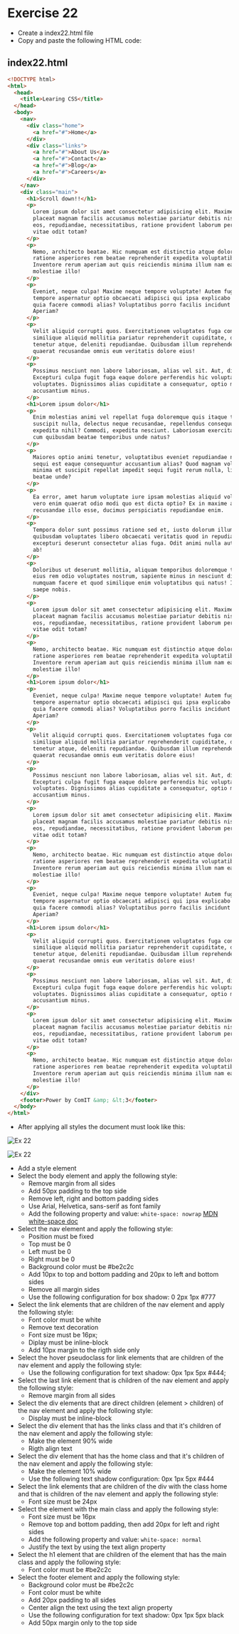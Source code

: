 # Exercise 22

- Create a index22.html file
- Copy and paste the following HTML code:

## index22.html

```html
<!DOCTYPE html>
<html>
  <head>
    <title>Learing CSS</title>
  </head>
  <body>
    <nav>
      <div class="home">
        <a href="#">Home</a>
      </div>
      <div class="links">
        <a href="#">About Us</a>
        <a href="#">Contact</a>
        <a href="#">Blog</a>
        <a href="#">Careers</a>
      </div>
    </nav>
    <div class="main">
      <h1>Scroll down!!</h1>
      <p>
        Lorem ipsum dolor sit amet consectetur adipisicing elit. Maxime dolores
        placeat magnam facilis accusamus molestiae pariatur debitis nisi est sed
        eos, repudiandae, necessitatibus, ratione provident laborum perspiciatis
        vitae odit totam?
      </p>
      <p>
        Nemo, architecto beatae. Hic numquam est distinctio atque dolore, nihil
        ratione asperiores rem beatae reprehenderit expedita voluptatibus illum!
        Inventore rerum aperiam aut quis reiciendis minima illum nam eaque,
        molestiae illo!
      </p>
      <p>
        Eveniet, neque culpa! Maxime neque tempore voluptate! Autem fuga, at ea
        tempore aspernatur optio obcaecati adipisci qui ipsa explicabo voluptas,
        quia facere commodi alias? Voluptatibus porro facilis incidunt placeat.
        Aperiam?
      </p>
      <p>
        Velit aliquid corrupti quos. Exercitationem voluptates fuga consequatur
        similique aliquid mollitia pariatur reprehenderit cupiditate, doloremque
        tenetur atque, deleniti repudiandae. Quibusdam illum reprehenderit, cum
        quaerat recusandae omnis eum veritatis dolore eius!
      </p>
      <p>
        Possimus nesciunt non labore laboriosam, alias vel sit. Aut, dicta.
        Excepturi culpa fugit fuga eaque dolore perferendis hic voluptatum enim
        voluptates. Dignissimos alias cupiditate a consequatur, optio mollitia
        accusantium minus.
      </p>
      <h1>Lorem ipsum dolor</h1>
      <p>
        Enim molestias animi vel repellat fuga doloremque quis itaque tenetur
        suscipit nulla, delectus neque recusandae, repellendus consequuntur
        expedita nihil? Commodi, expedita nesciunt. Laboriosam exercitationem
        cum quibusdam beatae temporibus unde natus?
      </p>
      <p>
        Maiores optio animi tenetur, voluptatibus eveniet repudiandae natus quos
        sequi est eaque consequuntur accusantium alias? Quod magnam voluptatum
        minima et suscipit repellat impedit sequi fugit rerum nulla, libero
        beatae unde?
      </p>
      <p>
        Ea error, amet harum voluptate iure ipsam molestias aliquid voluptatem
        vero enim quaerat odio modi quo est dicta optio? Ex in maxime ad
        recusandae illo esse, ducimus perspiciatis repudiandae enim.
      </p>
      <p>
        Tempora dolor sunt possimus ratione sed et, iusto dolorum illum corporis
        quibusdam voluptates libero obcaecati veritatis quod in repudiandae
        excepturi deserunt consectetur alias fuga. Odit animi nulla aut adipisci
        ab!
      </p>
      <p>
        Doloribus ut deserunt mollitia, aliquam temporibus doloremque tempora
        eius rem odio voluptates nostrum, sapiente minus in nesciunt dicta
        numquam facere et quod similique enim voluptatibus qui natus! Impedit,
        saepe nobis.
      </p>
      <p>
        Lorem ipsum dolor sit amet consectetur adipisicing elit. Maxime dolores
        placeat magnam facilis accusamus molestiae pariatur debitis nisi est sed
        eos, repudiandae, necessitatibus, ratione provident laborum perspiciatis
        vitae odit totam?
      </p>
      <p>
        Nemo, architecto beatae. Hic numquam est distinctio atque dolore, nihil
        ratione asperiores rem beatae reprehenderit expedita voluptatibus illum!
        Inventore rerum aperiam aut quis reiciendis minima illum nam eaque,
        molestiae illo!
      </p>
      <h1>Lorem ipsum dolor</h1>
      <p>
        Eveniet, neque culpa! Maxime neque tempore voluptate! Autem fuga, at ea
        tempore aspernatur optio obcaecati adipisci qui ipsa explicabo voluptas,
        quia facere commodi alias? Voluptatibus porro facilis incidunt placeat.
        Aperiam?
      </p>
      <p>
        Velit aliquid corrupti quos. Exercitationem voluptates fuga consequatur
        similique aliquid mollitia pariatur reprehenderit cupiditate, doloremque
        tenetur atque, deleniti repudiandae. Quibusdam illum reprehenderit, cum
        quaerat recusandae omnis eum veritatis dolore eius!
      </p>
      <p>
        Possimus nesciunt non labore laboriosam, alias vel sit. Aut, dicta.
        Excepturi culpa fugit fuga eaque dolore perferendis hic voluptatum enim
        voluptates. Dignissimos alias cupiditate a consequatur, optio mollitia
        accusantium minus.
      </p>
      <p>
        Lorem ipsum dolor sit amet consectetur adipisicing elit. Maxime dolores
        placeat magnam facilis accusamus molestiae pariatur debitis nisi est sed
        eos, repudiandae, necessitatibus, ratione provident laborum perspiciatis
        vitae odit totam?
      </p>
      <p>
        Nemo, architecto beatae. Hic numquam est distinctio atque dolore, nihil
        ratione asperiores rem beatae reprehenderit expedita voluptatibus illum!
        Inventore rerum aperiam aut quis reiciendis minima illum nam eaque,
        molestiae illo!
      </p>
      <p>
        Eveniet, neque culpa! Maxime neque tempore voluptate! Autem fuga, at ea
        tempore aspernatur optio obcaecati adipisci qui ipsa explicabo voluptas,
        quia facere commodi alias? Voluptatibus porro facilis incidunt placeat.
        Aperiam?
      </p>
      <h1>Lorem ipsum dolor</h1>
      <p>
        Velit aliquid corrupti quos. Exercitationem voluptates fuga consequatur
        similique aliquid mollitia pariatur reprehenderit cupiditate, doloremque
        tenetur atque, deleniti repudiandae. Quibusdam illum reprehenderit, cum
        quaerat recusandae omnis eum veritatis dolore eius!
      </p>
      <p>
        Possimus nesciunt non labore laboriosam, alias vel sit. Aut, dicta.
        Excepturi culpa fugit fuga eaque dolore perferendis hic voluptatum enim
        voluptates. Dignissimos alias cupiditate a consequatur, optio mollitia
        accusantium minus.
      </p>
      <p>
        Lorem ipsum dolor sit amet consectetur adipisicing elit. Maxime dolores
        placeat magnam facilis accusamus molestiae pariatur debitis nisi est sed
        eos, repudiandae, necessitatibus, ratione provident laborum perspiciatis
        vitae odit totam?
      </p>
      <p>
        Nemo, architecto beatae. Hic numquam est distinctio atque dolore, nihil
        ratione asperiores rem beatae reprehenderit expedita voluptatibus illum!
        Inventore rerum aperiam aut quis reiciendis minima illum nam eaque,
        molestiae illo!
      </p>
    </div>
    <footer>Power by ComIT &amp; &lt;3</footer>
  </body>
</html>
```

- After applying all styles the document must look like this:

![Ex 22](./results/ex_22.png)

![Ex 22](./results/ex_22b.png)

- Add a style element
- Select the body element and apply the following style:
  - Remove margin from all sides
  - Add 50px padding to the top side
  - Remove left, right and bottom padding sides
  - Use Arial, Helvetica, sans-serif as font family
  - Add the following property and value: `white-space: nowrap` [MDN white-space doc](https://developer.mozilla.org/en-US/docs/Web/CSS/white-space)
- Select the nav element and apply the following style:
  - Position must be fixed
  - Top must be 0
  - Left must be 0
  - Right must be 0
  - Background color must be #be2c2c
  - Add 10px to top and bottom padding and 20px to left and bottom sides
  - Remove all margin sides
  - Use the following configuration for box shadow: 0 2px 1px #777
- Select the link elements that are children of the nav element and apply the following style:
  - Font color must be white
  - Remove text decoration
  - Font size must be 16px;
  - Diplay must be inline-block
  - Add 10px margin to the rigth side only
- Select the hover pseudoclass for link elements that are children of the nav element and apply the following style:
  - Use the following configuration for text shadow: 0px 1px 5px #444;
- Select the last link element that is children of the nav element and apply the following style:
  - Remove margin from all sides
- Select the div elements that are direct children (element > children) of the nav element and apply the following style:
  - Display must be inline-block
- Select the div element that has the links class and that it's children of the nav element and apply the following style:
  - Make the element 90% wide
  - Rigth align text
- Select the div element that has the home class and that it's children of the nav element and apply the following style:
  - Make the element 10% wide
  - Use the following text shadow configuration: 0px 1px 5px #444
- Select the link elements that are children of the div with the class home and that is children of the nav element and apply the following style:
  - Font size must be 24px
- Select the element with the main class and apply the following style:
  - Font size must be 16px
  - Remove top and bottom padding, then add 20px for left and right sides
  - Add the following property and value: `white-space: normal`
  - Justify the text by using the text align property
- Select the h1 element that are children of the element that has the main class and apply the following style:
  - Font color must be #be2c2c
- Select the footer element and apply the following style:
  - Background color must be #be2c2c
  - Font color must be white
  - Add 20px padding to all sides
  - Center align the text using the text align property
  - Use the following configuration for text shadow: 0px 1px 5px black
  - Add 50px margin only to the top side
